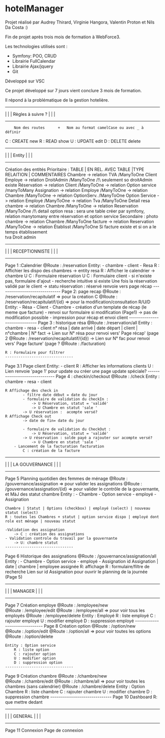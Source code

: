 # hotelManager

Projet réalisé par Audrey Thirard, Virginie Hangora, Valentin Proton et Nils Da Costa :)

Fin de projet après trois mois de formation à WebForce3.

Les technologies utilisés sont :
- Symfony: POO, CRUD
- Librairie FullCalendar
- Librairie Ajax/jquery
- Git

Développé sur VSC

Ce projet développé sur 7 jours vient conclure 3 mois de formation.

Il répond à la problématique de la gestion hotelière.


*********************************************************
|                           |
|             Règles à suivre ?           |
|                           |
*********************************************************
        Nom des routes      +   Nom au format camelCase ou avec _ à définir
C : CREATE      new
R : READ        show
U : UPDATE      edit
D : DELETE      delete
*********************************************************
|                           |
|               Entity              |
|                           |
*********************************************************
Création des entités
Prioritaire :
    TABLE  |  EN REL. AVEC TABLE   |TYPE RELAITION   |  COMMENTAIRES
    Chambre
        -> relation TVA      /ManyToOne
    Client
    Employe
        -> relation DroitAdmin   /ManyToOne  /!\ seulement so droitAdmin existe
    Réservation
        -> relation Client   /ManyToOne
        -> relation Option service /manyToMany
    Assignation
        -> relation Employe  /ManyToOne
        -> relation Chambre  /ManyToOne
        -> relation OptionServ.  /ManyToOne
    Option Service
        -> relation Employé /ManyToOne
        -> relation Tva      /ManyToOne
    Detail resa chambre
        -> relation Chambre  /ManyToOne
        -> relation Reservation  /ManyToOne
/!\ detail option resa : sera une table créer par symfony, relation manytomany entre réservation et option service
Secondaire : 
    photo chambre
        -> relation Chambre  /ManyToOne
    facture
        -> relation Reservation  /ManyToOne
        -> relation Établisst   /ManyToOne      Si facture existe et si on a le temps
    établissement                      
    tva
    Droit admin
    
*********************************************************
|                           |
|            RECEPTIONNISTE         |
|                           |
*********************************************************
Page 1 :Calendrier
    @Route : /reservation
    Entity:  - chambre
         - client
         - Resa
    R : Affichier les dispo des chambres
         ->  entity resa
    R : Afficher le calendrier
         -> chambre
    U C : Formulaire réservation
    U C : Formulaire client
            - si n'existe pas, formulaire d'ajout
            - recherche intuitive si existe
    Une fois la réservation validé par le client
            -> statu réservation : réservé
        renvoie vers page récap
    -------------------------------
Page 2: page recap 
    @Route : /reservation/recapitulatif         => pour la création C
    @Route : /reservation/recapitulatif/{id}    => pour la modification/consultation R/U/D
    Entity:
        - Résa
        - Client
        - Chambre
    - création d'un template de récap (le meme que facture)
        - renvoi sur formulaire si modification (Page1)
        -> pas de modification possible
        - impression pour récap et envoi client
    -------------------------------
Page 3 : historique résa
    @Route : /reservation/all
    Entity : chambre
        - resa
            - client
    n° résa | date arrivé | date départ | client | n°chambre | N° fact
            -> Lien sur N° résa pour renvoi vers' Page récap' (page 2 @Route : /reservation/recapitulatif/{id})
        -> Lien sur N° fac pour renvoi vers' Page facture' (page ?  @Route : /facturation)
            
    R : Formulaire pour filtrer
    -------------------------------
Page 3.1    Page client
    Entity: - client
        R : Afficher les informations clients
        U : Lien renvoie 'page 1' pour update ou créer une page update spéciale?
    -------------------------------
Page 4 : checkin/checkout
    @Route : /check
    Entity : chambre
        - resa
            - client
    
    R Affichage des check in
            - filtre date début = date du jour
            - formulaire de validation du checkIn :
                -> U Réservation, statut = 'validé'
                -> U Chambre en statut 'sale '
            -> U réservation :  acompte versé?
    R Affichage Check out
            -> date de fin= date du jour
            
            - formulaire de validation du CheckOut :
                -> U Réservation, statut = 'validé'
            -> U réservation : solde payé a rajouter sur acompte versé?
                -> U Chambre en statut 'sale '   
        - Lancement de la facturation facturation
            C : création de la facture
*********************************************************
|                           |
|             LA GOUVERNANCE            |
|                           |
*********************************************************
Page 5 Planning quotidien des femmes de ménage
    @Route : /gouvernance/assignation       => pour valider les assignations
    @Route : /gouvernance/assignation/{id}      => pour valider le contrôle de la gouvernante, et MàJ des statut chambre
    Entity :
        - Chambre
        - Option service
        - employé
        - Assignation
        
        
    Chambre | Statut | Options (checkbox) | employé (select) | nouveau statut (select)
    R : toutes les Chambres + statut | option service dispo | employé dont role est ménage | nouveau statut 
    
    -Validation des assignation
        -> C : création des assignations
    - Validation controle du travail par la gouvernante
        -> U: chambre statut
    -------------------------------
Page 6 Historique des assignations
    @Route : /gouvernance/assignation/all
    Entity :
        - Chambre
        - Option service
        - employé
        - Assignation
    id Assignation | date | chambre | employee assignée
    R: affichage
    R : formulaire/filtre de recherche
    Lien sur id Assignation pour ouvrir le planning de la journée (Page 5)
*********************************************************
|                           |
|               MANAGER             |
|                           |
*********************************************************
Page 7  Création employe
    @Route : /employee/new      
    @Route : /employee/edit
    @Route : /employee/all      => pour voir tous les employés
    @Route : /employee/delete
    Entity : Employé
        R : liste employé
        C : rajouter employé
        U : modifier employé
        D : suppression employé
    -------------------------------
Page 8  Création option
    @Route : /option/new        
    @Route : /option/edit
    @Route : /option/all        => pour voir toutes les options
    @Route : /option/delete
    
    Entity : Option service
        R : liste option
        C : rajouter option
        U : modifier option
        D : suppression option
    -------------------------------
Page 9  Création chambre
    @Route : /chambre/new       
    @Route : /chambre/edit
    @Route : /chambre/all       => pour voir toutes les chambres (sans calendrier)
    @Route : /chambre/delete
    Entity : Option Chambre
        R : liste chambre
        C : rajouter chambre
        U : modifier chambre
        D : suppression chambre 
    -------------------------------
Page 10 Dashboard
        R: que mettre dedant
*********************************************************
|                           |
|               GENERAL     |
|                           |
*********************************************************
Page 11 Connexion
    Page de connexion
